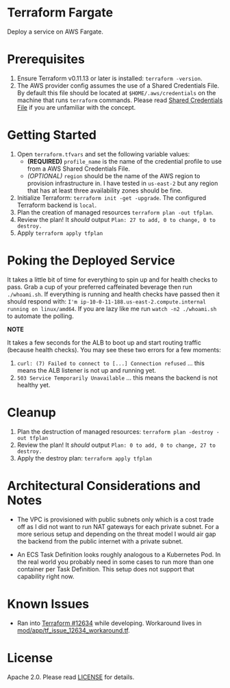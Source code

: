 # Terraform Fargate

Deploy a service on AWS Fargate.

# Prerequisites

1. Ensure Terraform v0.11.13 or later is installed: `terraform -version`.
2. The AWS provider config assumes the use of a Shared Credentials File. By default this file should be located
at `$HOME/.aws/credentials` on the machine that runs `terraform`  commands. Please read 
[Shared Credentials File](https://www.terraform.io/docs/providers/aws/index.html#shared-credentials-file) if you are 
unfamiliar with the concept.

# Getting Started

1. Open `terraform.tfvars` and set the following variable values:
    - **(REQUIRED)** `profile_name` is the name of the credential profile to use from a AWS Shared Credentials File.
    - _(OPTIONAL)_ `region` should be the name of the AWS region to provision infrastructure in. I have tested in 
    `us-east-2` but any region that has at least three availability zones should be fine.
2. Initialize Terraform: `terraform init -get -upgrade`. The configured Terraform backend is `local`.
3. Plan the creation of managed resources `terraform plan -out tfplan`.
4. Review the plan! It _should_ output `Plan: 27 to add, 0 to change, 0 to destroy.`
5. Apply `terraform apply tfplan`

# Poking the Deployed Service

It takes a little bit of time for everything to spin up and for health checks to pass. Grab a cup of your preferred 
caffeinated beverage then run `./whoami.sh`. If everything is running and health checks have passed then it should
respond with: `I'm ip-10-0-11-188.us-east-2.compute.internal running on linux/amd64`. If you are lazy like me run
`watch -n2 ./whoami.sh` to automate the polling.

**NOTE**

It takes a few seconds for the ALB to boot up and start routing traffic (because health checks). You may see these two
errors for a few moments:

1. `curl: (7) Failed to connect to [...] Connection refused` ... this means the ALB listener is not up and running yet.
2. `503 Service Temporarily Unavailable` ... this means the backend is not healthy yet.

# Cleanup

1. Plan the destruction of managed resources: `terraform plan -destroy -out tfplan`
2. Review the plan! It _should_ output `Plan: 0 to add, 0 to change, 27 to destroy.`
3. Apply the destroy plan: `terraform apply tfplan`

# Architectural Considerations and Notes

- The VPC is provisioned with public subnets only which is a cost trade off as I did not want to run NAT gateways for
each private subnet. For a more serious setup and depending on the threat model I would air gap the backend from the
public internet with a private subnet.

- An ECS Task Definition looks roughly analogous to a Kubernetes Pod. In the real world you probably need in some cases
to run more than one container per Task Definition. This setup does not support that capability right now.

# Known Issues

- Ran into [Terraform #12634](https://github.com/hashicorp/terraform/issues/12634) while developing. Workaround lives 
in [mod/app/tf_issue_12634_workaround.tf](./mod/app/tf_issue_12634_workaround.tf).

# License

Apache 2.0. Please read [LICENSE](LICENSE) for details.
